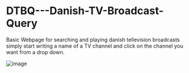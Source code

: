 # DTBQ---Danish-TV-Broadcast-Query
Basic Webpage for searching and playing danish tellevision broadcasts
simply start writing a name of a TV channel and click on the channel you want from a drop down.


![image](https://github.com/Grat10borg/DTBQ---Danish-TV-Broadcast-Query/assets/109081987/7cff8fc9-0973-4c09-b0d6-184bdeacf108)

